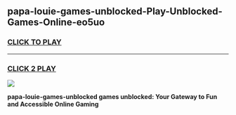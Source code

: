 
## papa-louie-games-unblocked-Play-Unblocked-Games-Online-eo5uo
<h3>
<a href="https://premium76.site?title=papa-louie-games-unblocked&ref=24A">CLICK TO PLAY</a></h3>
<hr>

<h3>
<a href="https://premium76.site?title=papa-louie-games-unblocked&ref=24A">CLICK 2 PLAY</a>
  
</h3>

<a href="https://premium76.site?title=papa-louie-games-unblocked&ref=24A"><img src="https://clearcache.store/games.png"></a>


**papa-louie-games-unblocked games unblocked: Your Gateway to Fun and Accessible Online Gaming**
